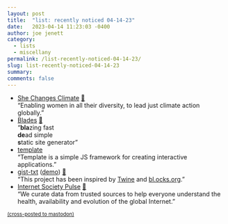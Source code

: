 ```yaml
---
layout: post
title:  "list: recently noticed 04-14-23"
date:   2023-04-14 11:23:03 -0400
author: joe jenett
category:
  - lists
  - miscellany
permalink: /list-recently-noticed-04-14-23/
slug: list-recently-noticed-04-14-23
summary: 
comments: false
---
```

<ul class="links">
	<li><a title="She Changes Climate" href="https://www.shechangesclimate.org/">She Changes Climate</a> <a href="https://pinboard.in/u:manicoo">📌</a><br>“Enabling women in all their diversity, to lead just climate action globally.”</li>
	<li><a title="Blades" href="https://getblades.org/">Blades</a> <a href="https://pinboard.in/u:messofpottage">📌</a><br>“<strong>bla</strong>zing fast<br><strong>de</strong>ad simple<br><strong>s</strong>tatic site generator”</li>
	<li><a title="GitHub - retrohacker/template: A simple framework for webapps" href="https://github.com/retrohacker/template">template</a><br>“Template is a simple JS framework for creating interactive applications.”</li>
	<li><a title="GitHub - potomak/gist-txt: A minimal text adventure engine" href="https://github.com/potomak/gist-txt">gist-txt</a> (<a href="http://potomak.github.io/gist-txt/#acebd8fe14942fab4e8e">demo</a>) <a href="https://pinboard.in/u:axodys">📌</a><br>“This project has been inspired by <a href="http://twinery.org/" rel="nofollow">Twine</a> and <a href="http://bl.ocks.org/" rel="nofollow">bl.ocks.org</a>.”</li>
<li><a title="Internet Society Pulse" href="https://pulse.internetsociety.org/">Internet Society Pulse</a> <a href="https://pinboard.in/u:garrettc">📌</a><br>“We curate data from trusted sources to help everyone understand the health, availability and evolution of the global Internet.”</li>
</ul>


<a href="https://brid.gy/publish/mastodon"><small>(cross-posted to mastodon)</small></a>